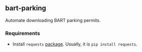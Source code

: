 ## bart-parking
Automate downloading BART parking permits.

### Requirements

* Install `requests` [package](http://docs.python-requests.org/en/master/user/install). Usually, it is `pip install requests`.